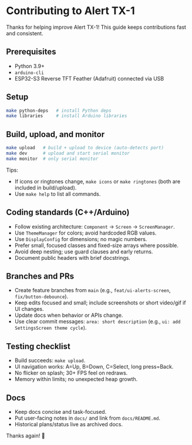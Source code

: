 # Contributing to Alert TX-1

Thanks for helping improve Alert TX-1! This guide keeps contributions fast and consistent.

## Prerequisites
- Python 3.9+
- `arduino-cli`
- ESP32-S3 Reverse TFT Feather (Adafruit) connected via USB

## Setup
```bash
make python-deps   # install Python deps
make libraries     # install Arduino libraries
```

## Build, upload, and monitor
```bash
make upload   # build + upload to device (auto-detects port)
make dev      # upload and start serial monitor
make monitor  # only serial monitor
```

Tips:
- If icons or ringtones change, `make icons` or `make ringtones` (both are included in build/upload).
- Use `make help` to list all commands.

## Coding standards (C++/Arduino)
- Follow existing architecture: `Component` → `Screen` → `ScreenManager`.
- Use `ThemeManager` for colors; avoid hardcoded RGB values.
- Use `DisplayConfig` for dimensions; no magic numbers.
- Prefer small, focused classes and fixed-size arrays where possible.
- Avoid deep nesting; use guard clauses and early returns.
- Document public headers with brief docstrings.

## Branches and PRs
- Create feature branches from `main` (e.g., `feat/ui-alerts-screen`, `fix/button-debounce`).
- Keep edits focused and small; include screenshots or short video/gif if UI changes.
- Update docs when behavior or APIs change.
- Use clear commit messages: `area: short description` (e.g., `ui: add SettingsScreen theme cycle`).

## Testing checklist
- Build succeeds: `make upload`.
- UI navigation works: A=Up, B=Down, C=Select, long press=Back.
- No flicker on splash; 30+ FPS feel on redraws.
- Memory within limits; no unexpected heap growth.

## Docs
- Keep docs concise and task-focused.
- Put user-facing notes in `docs/` and link from `docs/README.md`.
- Historical plans/status live as archived docs.

Thanks again! 🚀
